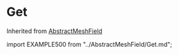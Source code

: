 # Get

Inherited from [AbstractMeshField](/docs-api/AbstractMeshField)

import EXAMPLE500 from "../AbstractMeshField/Get.md";

<EXAMPLE500 />
